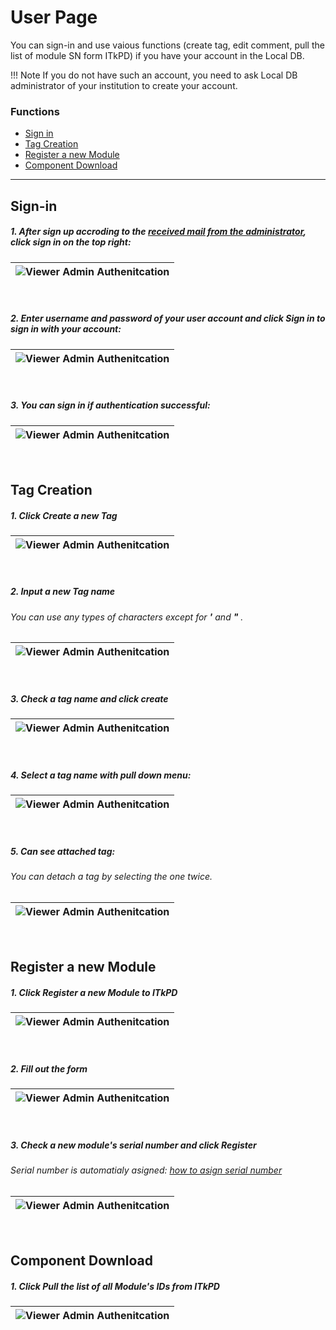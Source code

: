 # User Page

You can sign-in and use vaious functions (create tag, edit comment, pull the list of module SN form ITkPD) if you have your account in the Local DB.

!!! Note
    If you do not have such an account, you need to ask Local DB administrator of your institution to create your account.

### Functions

- [Sign in](#sign-in)
- [Tag Creation](#tag-creation)
- [Register a new Module](#register-a-new-module)
- [Component Download](#component-download)

---

## Sign-in

##### 1. After sign up accroding to the [received mail from the administrator](admin.md#user-creation), click **sign in** on the top right:

|![Viewer Admin Authenitcation](../../images/viewer/user_signin_1.png)|
|:-:|

<br>

##### 2. Enter username and password of your user account and click **Sign in** to sign in with your account:

|![Viewer Admin Authenitcation](../../images/viewer/user_signin_2.png)|
|:-:|

<br>

##### 3. You can sign in if authentication successful:

|![Viewer Admin Authenitcation](../../images/viewer/user_signin_3.png)|
|:-:|

<br>

## Tag Creation

##### 1. Click **Create a new Tag**
|![Viewer Admin Authenitcation](../../images/viewer/user_tag_1.png)|
|:-:|

<br>

##### 2. Input a **new Tag name**
###### You can use any types of characters except for **'** and **"** .
|![Viewer Admin Authenitcation](../../images/viewer/user_tag_2.png)|
|:-:|

<br>

##### 3. Check a tag name and click **create**
|![Viewer Admin Authenitcation](../../images/viewer/user_tag_3.png)|
|:-:|

<br>

##### 4. Select a tag name with pull down menu:
|![Viewer Admin Authenitcation](../../images/viewer/user_tag_4.png)|
|:-:|

<br>

##### 5. Can see attached tag:
###### You can detach a tag by selecting the one twice.
|![Viewer Admin Authenitcation](../../images/viewer/user_tag_5.png)|
|:-:|

<br>

## Register a new Module

##### 1. Click **Register a new Module to ITkPD**
|![Viewer Admin Authenitcation](../../images/viewer/user_register_1.png)|
|:-:|

<br>

##### 2. Fill out the form
|![Viewer Admin Authenitcation](../../images/viewer/user_register_2.png)|
|:-:|

<br>

##### 3. Check a new module's serial number and click **Register**
###### Serial number is automatialy asigned: [how to asign serial number](https://cds.cern.ch/record/2728364/files/ATL-COM-ITK-2020-028.pdf?)
|![Viewer Admin Authenitcation](../../images/viewer/user_register_3.png)|
|:-:|

<br>

## Component Download

##### 1. Click **Pull the list of all Module's IDs from ITkPD**
|![Viewer Admin Authenitcation](../../images/viewer/user_download_1.png)|
|:-:|

<br>
